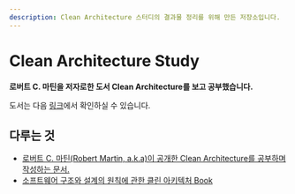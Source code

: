 ```yaml
---
description: Clean Architecture 스터디의 결과물 정리를 위해 만든 저장소입니다.
---
```


# Clean Architecture Study

**로버트 C. 마틴을 저자로한 도서 Clean Architecture를 보고 공부했습니다.**

도서는 다음 [링크](http://www.yes24.com/Product/Goods/77283734)에서 확인하실 수 있습니다.

## 다루는 것

* [로버트 C. 마틴\(Robert Martin, a.k.a\)이 공개한 Clean Architecture를 공부하며 작성하는 문서.](the_clean_architecture.md)
* [소프트웨어 구조와 설계의 원칙에 관한 클린 아키텍처 Book](book/)

